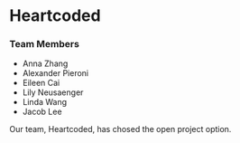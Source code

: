 # Heartcoded
### Team Members

<!-- list your team members, state that you choose the open project option, and pick a short, catchy name for your team. -->
- Anna Zhang
- Alexander Pieroni
- Eileen Cai
- Lily Neusaenger
- Linda Wang
- Jacob Lee

Our team, Heartcoded, has chosed the open project option.

